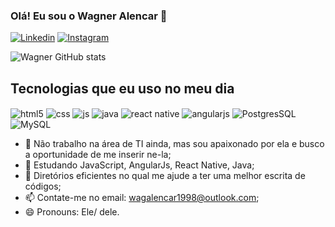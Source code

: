### Olá! Eu sou o Wagner Alencar 👋

[![Linkedin](https://img.shields.io/badge/LinkedIn-0077B5?style=for-the-badge&logo=linkedin&logoColor=white)](https://www.linkedin.com/in/wagner-alencar-555188136/)
[![Instagram](https://img.shields.io/badge/Instagram-E4405F?style=for-the-badge&logo=instagram&logoColor=white)](https://www.instagram.com/wag_alencar/)


![Wagner GitHub stats](https://github-readme-stats.vercel.app/api?username=wagalencar&show_icons=true&theme=dracula)

## Tecnologias que eu uso no meu dia


<div style="display: inline_block">
<img align="center" alt="html5" src="https://img.shields.io/badge/HTML5-E34F26?style=for-the-badge&logo=html5&logoColor=white" />
<img align="center" alt="css" src="https://img.shields.io/badge/CSS3-1572B6?style=for-the-badge&logo=css3&logoColor=white" />
<img align="center" alt="js" src="https://img.shields.io/badge/JavaScript-F7DF1E?style=for-the-badge&logo=javascript&logoColor=black" />
<img align="center" alt="java" src="https://img.shields.io/badge/Java-ED8B00?style=for-the-badge&logo=java&logoColor=white" />
<img align="center" alt="react native" src="https://img.shields.io/badge/React_Native-20232A?style=for-the-badge&logo=react&logoColor=61DAFB" />
<img align="center" alt="angularjs" src="https://img.shields.io/badge/AngularJS-E23237?style=for-the-badge&logo=angularjs&logoColor=white" />
<img align="center" alt="PostgresSQL" src="https://img.shields.io/badge/PostgreSQL-316192?style=for-the-badge&logo=postgresql&logoColor=white" />
<img align="center" alt="MySQL" src="https://img.shields.io/badge/MySQL-00000F?style=for-the-badge&logo=mysql&logoColor=white" />
   
</div>
     
- 🔭 Não trabalho na área de TI ainda, mas sou apaixonado por ela e busco a oportunidade de me inserir ne-la;
- 🌱 Estudando JavaScript, AngularJs, React Native, Java;
- 🤔 Diretórios eficientes no qual me ajude a ter uma melhor escrita de códigos;
- 📫 Contate-me no email: wagalencar1998@outlook.com;
- 😄 Pronouns: Ele/ dele.
